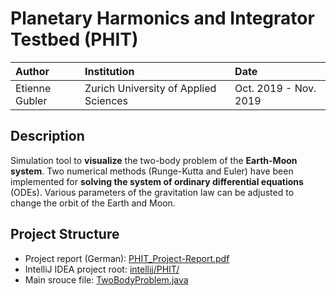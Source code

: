 # Planetary Harmonics and Integrator Testbed (PHIT)

| Author | Institution | Date |
|:---|:---|:---|
| Etienne Gubler | Zurich University of Applied Sciences | Oct. 2019 - Nov. 2019 |

## Description

Simulation tool to **visualize** the two-body problem of the **Earth-Moon system**. Two numerical methods (Runge-Kutta and Euler) have been implemented for **solving the system of ordinary differential equations** (ODEs). Various parameters of the gravitation law can be adjusted to change the orbit of the Earth and Moon.

## Project Structure

- Project report (German): [PHIT_Project-Report.pdf](./docs/report/PHIT_Project-Report.pdf)
- IntelliJ IDEA project root: [intellij/PHIT/](./intellij/PHIT/)
- Main srouce file: [TwoBodyProblem.java](./intellij/PHIT/src/ch/gubleet/phit/TwoBodyProblem.java)
